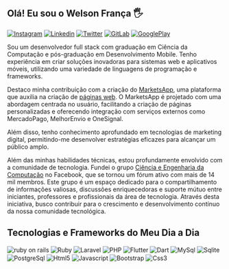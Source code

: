 ## Olá! Eu sou o Welson França 🖐️

[![Instagram](https://img.shields.io/badge/Instagram-E4405F?style=for-the-badge&logo=instagram&logoColor=white)](https://instagram.com/welsoncmp)
[![Linkedin](https://img.shields.io/badge/LinkedIn-0077B5?style=for-the-badge&logo=linkedin&logoColor=white)](https://www.linkedin.com/in/welsoncmp/)
[![Twitter](https://img.shields.io/badge/Twitter-1DA1F2?style=for-the-badge&logo=twitter&logoColor=white)](https://twitter.com/welson_dev)
[![GitLab](https://img.shields.io/badge/GitLab-330F63?style=for-the-badge&logo=gitlab&logoColor=white)](https://gitlab.com/welsoncmp)
[![GooglePlay](https://img.shields.io/badge/Google_Play-414141?style=for-the-badge&logo=google-play&logoColor=white)](https://play.google.com/store/apps/dev?id=7754267329588541121)


Sou um desenvolvedor full stack com graduação em Ciência da Computação e pós-graduação em Desenvolvimento Mobile. Tenho experiência em criar soluções inovadoras para sistemas web e aplicativos móveis, utilizando uma variedade de linguagens de programação e frameworks.

Destaco minha contribuição com a criação do [MarketsApp](https://marketsapp.com.br), uma plataforma que auxilia na criação de [páginas web](https://store.marketsapp.com.br). O MarketsApp é projetado com uma abordagem centrada no usuário, facilitando a criação de páginas personalizadas e oferecendo integração com serviços externos como MercadoPago, MelhorEnvio e OneSignal.

Além disso, tenho conhecimento aprofundado em tecnologias de marketing digital, permitindo-me desenvolver estratégias eficazes para alcançar um público amplo.

Além das minhas habilidades técnicas, estou profundamente envolvido com a comunidade de tecnologia. Fundei o grupo [Ciência e Engenharia da Computação](https://www.facebook.com/groups/CienciaEEngenhariaDaComputacao) no Facebook, que se tornou um fórum ativo com mais de 14 mil membros. Este grupo é um espaço dedicado para o compartilhamento de informações valiosas, discussões enriquecedoras e suporte mútuo entre iniciantes, professores e profissionais da área de tecnologia. Através desta iniciativa, busco contribuir para o crescimento e desenvolvimento contínuo da nossa comunidade tecnológica.





## Tecnologias e Frameworks do Meu Dia a Dia

<div style="display: inline_block">
  <img align="center" alt="ruby on rails" src="https://img.shields.io/badge/Ruby_on_Rails-CC0000?style=for-the-badge&logo=ruby-on-rails&logoColor=white" />
  <img align="center" alt="Ruby" src="https://img.shields.io/badge/Ruby-CC342D?style=for-the-badge&logo=ruby&logoColor=white" />
  <img align="center" alt="Laravel" src="https://img.shields.io/badge/Laravel-FF2D20?style=for-the-badge&logo=laravel&logoColor=white" />
  <img align="center" alt="PHP" src="https://img.shields.io/badge/PHP-777BB4?style=for-the-badge&logo=php&logoColor=white" />
  <img align="center" alt="Flutter" src="https://img.shields.io/badge/Flutter-02569B?style=for-the-badge&logo=flutter&logoColor=white" />
  <img align="center" alt="Dart" src="https://img.shields.io/badge/Dart-0175C2?style=for-the-badge&logo=dart&logoColor=white" />
  <img align="center" alt="MySql" src="https://img.shields.io/badge/MySQL-00000F?style=for-the-badge&logo=mysql&logoColor=white" />
  <img align="center" alt="Sqlite" src="https://img.shields.io/badge/SQLite-07405E?style=for-the-badge&logo=sqlite&logoColor=white" />
  <img align="center" alt="PostgreSql" src="https://img.shields.io/badge/PostgreSQL-316192?style=for-the-badge&logo=postgresql&logoColor=white" />
  <img align="center" alt="Html5" src="https://img.shields.io/badge/HTML5-E34F26?style=for-the-badge&logo=html5&logoColor=white" />
  <img align="center" alt="Javascript" src="https://img.shields.io/badge/JavaScript-F7DF1E?style=for-the-badge&logo=javascript&logoColor=black" />
  <img align="center" alt="Bootstrap" src="https://img.shields.io/badge/Bootstrap-563D7C?style=for-the-badge&logo=bootstrap&logoColor=white" />
  <img align="center" alt="Css3" src="https://img.shields.io/badge/CSS3-1572B6?style=for-the-badge&logo=css3&logoColor=white" />
</div><br/>
